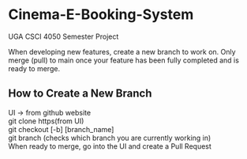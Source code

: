 # Cinema-E-Booking-System
UGA CSCI 4050 Semester Project

When developing new features, create a new branch to work on.
Only merge (pull) to main once your feature has been fully completed and is ready to merge. 

## How to Create a New Branch
UI -> from github website  
git clone https(from UI)  
git checkout [-b] [branch_name]  
git branch (checks which branch you are currently working in)  
When ready to merge, go into the UI and create a Pull Request  